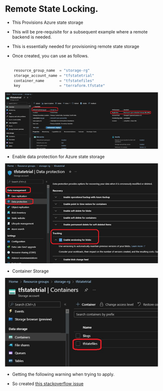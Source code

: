 # Remote State Locking.

- This Provisions Azure state storage 

- This will be pre-requisite for a subsequent example where a remote backend is needed.

- This is essentially needed for provisioning remote state storage

- Once created, you can use as follows.
```terraform

    resource_group_name  = "storage-rg"
    storage_account_name = "tfstatetrial"
    container_name       = "tfstatefiles"
    key                  = "terraform.tfstate"

```

![Remote State Storage](./images/AzureStateStorage.jpg)

- Enable data protection for Azure state storage

![Enable Data Protection](./images/EnableDataProtection.jpg)

- Container Storage

![Storage Container](./images/AzureStorageContainer.jpg)

- Getting the following warning when trying to apply.

- So created [this stackoverflow issue](https://stackoverflow.com/q/72727023/1977871)

